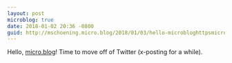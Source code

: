 ```yaml
---
layout: post
microblog: true
date: 2018-01-02 20:36 -0800
guid: http://mschoening.micro.blog/2018/01/03/hello-microbloghttpsmicroblog-time.html
---
```

Hello, [micro.blog](https://blog.max.wtf/)! Time to move off of Twitter (x-posting for a while).
